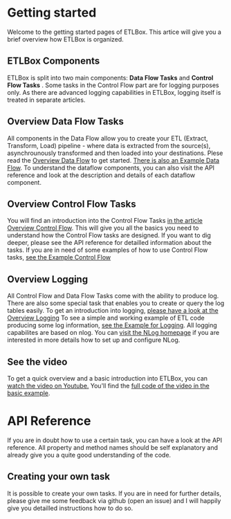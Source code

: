 # Getting started

Welcome to the getting started pages of ETLBox. This artice will give you a brief overview how ETLBox is organized. 

## ETLBox Components

ETLBox is split into two main components: **Data Flow Tasks** and **Control Flow Tasks** . Some tasks in the Control Flow part are for logging purposes only.
As there are advanced logging capabilities in ETLBox, logging itself is treated in separate articles.

## Overview Data Flow Tasks

All components in the Data Flow allow you to create your ETL (Extract, Transform, Load) pipeline - 
where data is extracted from the source(s), asynchrounously transformed and then loaded into your destinations.
Plese read the [Overview Data Flow](overview_dataflow.md) to get started. [There is also an Example Data Flow](examples/example_basics.md).
To understand the dataflow components, you can also visit the API reference and look at the description and details of each dataflow component.

## Overview Control Flow Tasks

You will find an introduction into the Control Flow Tasks [in the article Overview Control Flow](overview_controlflow.md).
This will give you all the basics you need to understand how the Control Flow tasks are designed.
If you want to dig deeper, please see the API reference for detailled information about the tasks. 
If you are in need of some examples of how to use Control Flow tasks, [see the Example Control Flow](examples/example_controlflow.md)

## Overview Logging 

All Control Flow and Data Flow Tasks come with the ability to produce log. 
There are also some special task that enables you to create or query the log tables easily. 
To get an introduction into logging, [please have a look at the Overview Logging](overview_logging.md)
To see a simple and working example of ETL code producing some log information, [see the Example for Logging](examples/example_logging.md).
All logging capabilites are based on nlog. You can [visit the NLog homepage](https://nlog-project.org) if you are interested in more details how to set up and configure NLog.

## See the video

To get a quick overview and a basic introduction into ETLBox, you can [watch the video on Youtube.](https://www.youtube.com/watch?v=CsWZuRpl6PA)
You'll find the [full code of the video in the basic example](examples/example_basics.md).

# API Reference

If you are in doubt how to use a certain task, you can have a look at the API reference. All property and method names should be self explanatory and 
already give you a quite good understanding of the code.

## Creating your own task

It is possible to create your own tasks. If you are in need for further details, please give me some feedback via github (open an issue) and 
I will happily give you detailled instructions how to do so. 









